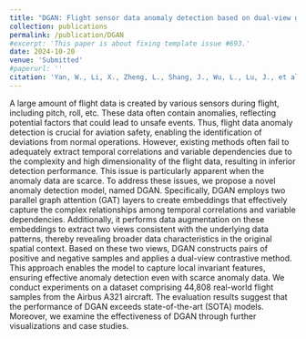```yaml
---
title: "DGAN: Flight sensor data anomaly detection based on dual-view graph attention network"
collection: publications
permalink: /publication/DGAN
#excerpt: 'This paper is about fixing template issue #693.'
date: 2024-10-20
venue: 'Submitted'
#paperurl: ''
citation: 'Yan, W., Li, X., Zheng, L., Shang, J., Wu, L., Lu, J., et al. (2024). DGAN: Flight sensor data anomaly detection based on dual-view graph attention network.'
---
```


A large amount of flight data is created by various sensors during flight, including pitch, roll, etc. These data often contain anomalies, reflecting potential factors that could lead to unsafe events. Thus, flight data anomaly detection is crucial for aviation safety, enabling the identification of deviations from normal operations. However, existing methods often fail to adequately extract temporal correlations and variable dependencies due to the complexity and high dimensionality of the flight data, resulting in inferior detection performance. This issue is particularly apparent when the anomaly data are scarce. To address these issues, we propose a novel anomaly detection model, named DGAN. Specifically, DGAN employs two parallel graph attention (GAT) layers to create embeddings that effectively capture the complex relationships among temporal correlations and variable dependencies. Additionally, it performs data augmentation on these embeddings to extract two views consistent with the underlying data patterns, thereby revealing broader data characteristics in the original spatial context. Based on these two views, DGAN constructs pairs of positive and negative samples and applies a dual-view contrastive method. This approach enables the model to capture local invariant features, ensuring effective anomaly detection even with scarce anomaly data. We conduct experiments on a dataset comprising 44,808 real-world flight samples from the Airbus A321 aircraft. The evaluation results suggest that the performance of DGAN exceeds state-of-the-art (SOTA) models. Moreover, we examine the effectiveness of DGAN through further visualizations and case studies.
